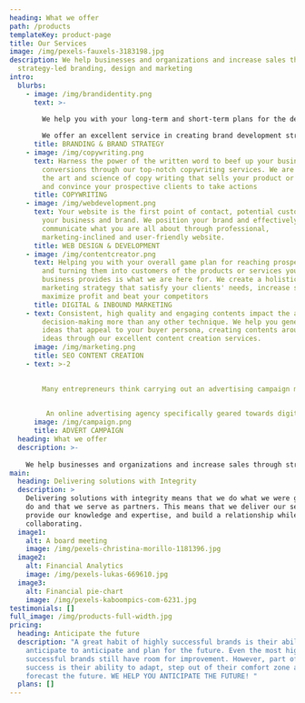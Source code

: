 ```yaml
---
heading: What we offer
path: /products
templateKey: product-page
title: Our Services
image: /img/pexels-fauxels-3183198.jpg
description: We help businesses and organizations and increase sales through
  strategy-led branding, design and marketing
intro:
  blurbs:
    - image: /img/brandidentity.png
      text: >-
        
        We help you with your long-term and short-term plans for the development of a successful brand in order to achieve specific goals.

        We offer an excellent service in creating brand development strategies to maintain competitiveness, be it Product line extension, brand extension or creating a new brand
      title: BRANDING & BRAND STRATEGY
    - image: /img/copywriting.png
      text: Harness the power of the written word to beef up your business with higher
        conversions through our top-notch copywriting services. We are versed in
        the art and science of copy writing that sells your product or service
        and convince your prospective clients to take actions
      title: COPYWRITING
    - image: /img/webdevelopment.png
      text: Your website is the first point of contact, potential customers have of
        your business and brand. We position your brand and effectively
        communicate what you are all about through professional,
        marketing-inclined and user-friendly website.
      title: WEB DESIGN & DEVELOPMENT
    - image: /img/contentcreator.png
      text: Helping you with your overall game plan for reaching prospective consumers
        and turning them into customers of the products or services your
        business provides is what we are here for. We create a holistic
        marketing strategy that satisfy your clients' needs, increase sales,
        maximize profit and beat your competitors
      title: DIGITAL & INBOUND MARKETING
    - text: Consistent, high quality and engaging contents impact the audience
        decision-making more than any other technique. We help you generate
        ideas that appeal to your buyer persona, creating contents around those
        ideas through our excellent content creation services.
      image: /img/marketing.png
      title: SEO CONTENT CREATION
    - text: >-2
         

        Many entrepreneurs think carrying out an advertising campaign means simply creating an ad; however, they are mistaken. For advertising to yield the best results, it’s crucial to be well organized right from the start.

         
         An online advertising agency specifically geared towards digital marketing, is your best bet; Primace is your surest bet; this is the best way to achieve your desired results. 
      image: /img/campaign.png
      title: ADVERT CAMPAIGN
  heading: What we offer
  description: >-
    
    We help businesses and organizations and increase sales through strategy-led branding, design and marketing
main:
  heading: Delivering solutions with Integrity
  description: >
    Delivering solutions with integrity means that we do what we were going to
    do and that we serve as partners. This means that we deliver our service,
    provide our knowledge and expertise, and build a relationship while
    collaborating.
  image1:
    alt: A board meeting
    image: /img/pexels-christina-morillo-1181396.jpg
  image2:
    alt: Financial Analytics
    image: /img/pexels-lukas-669610.jpg
  image3:
    alt: Financial pie-chart
    image: /img/pexels-kaboompics-com-6231.jpg
testimonials: []
full_image: /img/products-full-width.jpg
pricing:
  heading: Anticipate the future
  description: "A great habit of highly successful brands is their ability to
    anticipate to anticipate and plan for the future. Even the most highly
    successful brands still have room for improvement. However, part of their
    success is their ability to adapt, step out of their comfort zone and
    forecast the future. WE HELP YOU ANTICIPATE THE FUTURE! "
  plans: []
---
```


